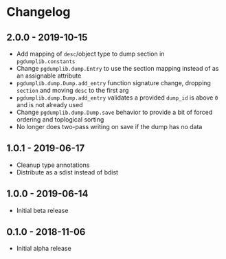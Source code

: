 # Changelog

## 2.0.0 - 2019-10-15

- Add mapping of `desc`/object type to dump section in `pgdumplib.constants`
- Change `pgdumplib.dump.Entry` to use the section mapping instead of as an assignable attribute
- `pgdumplib.dump.Dump.add_entry` function signature change, dropping `section` and moving `desc` to the first arg
- `pgdumplib.dump.Dump.add_entry` validates a provided `dump_id` is above `0` and is not already used
- Change `pgdumplib.dump.Dump.save` behavior to provide a bit of forced ordering and toplogical sorting
- No longer does two-pass writing on save if the dump has no data

## 1.0.1 - 2019-06-17

- Cleanup type annotations
- Distribute as a sdist instead of bdist

## 1.0.0 - 2019-06-14

- Initial beta release

## 0.1.0 - 2018-11-06

- Initial alpha release


